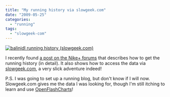 ```yaml
---
title: "My running history via slowgeek.com"
date: "2009-05-25"
categories: 
  - "running"
tags: 
  - "slowgeek-com"
---
```


[![balinjdl running history (slowgeek.com)](http://images.pageglimpse.com/v1/thumbnails?url=http://slowgeek.com/pr/balinjdl&size=large&devkey=49ffb7fa3778d967404d5364d1ad86e7)](http://slowgeek.com/pr/balinjdl)

I recently found [a post on the Nike+ forums](http://forums.nike.com/thread.jspa?messageID=137569&#137569) that describes how to get the running history (in detail). It also shows how to access the data via [slowgeek.com](http://slowgeek.com/), a very slick adventure indeed!

P.S. I was going to set up a running blog, but don't know if I will now. Slowgeek.com gives me the data I was looking for, though I'm still itching to learn and use [OpenFlashCharts](http://teethgrinder.co.uk/open-flash-chart/)!
